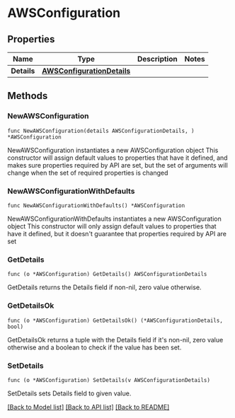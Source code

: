 # AWSConfiguration

## Properties

Name | Type | Description | Notes
------------ | ------------- | ------------- | -------------
**Details** | [**AWSConfigurationDetails**](AWSConfigurationDetails.md) |  | 

## Methods

### NewAWSConfiguration

`func NewAWSConfiguration(details AWSConfigurationDetails, ) *AWSConfiguration`

NewAWSConfiguration instantiates a new AWSConfiguration object
This constructor will assign default values to properties that have it defined,
and makes sure properties required by API are set, but the set of arguments
will change when the set of required properties is changed

### NewAWSConfigurationWithDefaults

`func NewAWSConfigurationWithDefaults() *AWSConfiguration`

NewAWSConfigurationWithDefaults instantiates a new AWSConfiguration object
This constructor will only assign default values to properties that have it defined,
but it doesn't guarantee that properties required by API are set

### GetDetails

`func (o *AWSConfiguration) GetDetails() AWSConfigurationDetails`

GetDetails returns the Details field if non-nil, zero value otherwise.

### GetDetailsOk

`func (o *AWSConfiguration) GetDetailsOk() (*AWSConfigurationDetails, bool)`

GetDetailsOk returns a tuple with the Details field if it's non-nil, zero value otherwise
and a boolean to check if the value has been set.

### SetDetails

`func (o *AWSConfiguration) SetDetails(v AWSConfigurationDetails)`

SetDetails sets Details field to given value.



[[Back to Model list]](../README.md#documentation-for-models) [[Back to API list]](../README.md#documentation-for-api-endpoints) [[Back to README]](../README.md)


